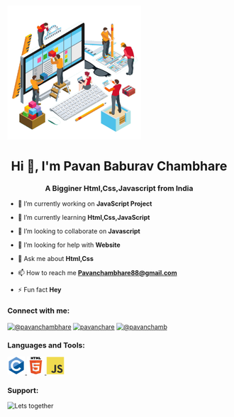 <a  align="center" href="#"><img width="60%" hight="auto" src="p.png" hight="175px"></a>
<h1 align="center">Hi 👋, I'm Pavan Baburav Chambhare</h1>
<h3 align="center">A Bigginer Html,Css,Javascript from India</h3>

- 🔭 I’m currently working on **JavaScript Project**

- 🌱 I’m currently learning **Html,Css,JavaScript**

- 👯 I’m looking to collaborate on **Javascript**

- 🤝 I’m looking for help with **Website**

- 💬 Ask me about **Html,Css**

- 📫 How to reach me **Pavanchambhare88@gmail.com**

- ⚡ Fun fact **Hey**

<h3 align="left">Connect with me:</h3>
<p align="left">
<a href="https://codepen.io/@pavanchambhare" target="blank"><img align="center" src="https://raw.githubusercontent.com/rahuldkjain/github-profile-readme-generator/master/src/images/icons/Social/codepen.svg" alt="@pavanchambhare" height="30" width="40" /></a>
<a href="https://codesandbox.com/pavanchare" target="blank"><img align="center" src="https://raw.githubusercontent.com/rahuldkjain/github-profile-readme-generator/master/src/images/icons/Social/codesandbox.svg" alt="pavanchare" height="30" width="40" /></a>
<a href="https://hashnode.com/@pavanchamb" target="blank"><img align="center" src="https://raw.githubusercontent.com/rahuldkjain/github-profile-readme-generator/master/src/images/icons/Social/hashnode.svg" alt="@pavanchamb" height="30" width="40" /></a>
</p>

<h3 align="left">Languages and Tools:</h3>
<p align="left"> <a href="https://www.cprogramming.com/" target="_blank" rel="noreferrer"> <img src="https://raw.githubusercontent.com/devicons/devicon/master/icons/c/c-original.svg" alt="c" width="40" height="40"/> </a> <a href="https://www.w3.org/html/" target="_blank" rel="noreferrer"> <img src="https://raw.githubusercontent.com/devicons/devicon/master/icons/html5/html5-original-wordmark.svg" alt="html5" width="40" height="40"/> </a> <a href="https://developer.mozilla.org/en-US/docs/Web/JavaScript" target="_blank" rel="noreferrer"> <img src="https://raw.githubusercontent.com/devicons/devicon/master/icons/javascript/javascript-original.svg" alt="javascript" width="40" height="40"/> </a> </p>


<h3 align="left">Support:</h3>
<p><a href="https://www.buymeacoffee.com/Lets together"> <img align="left" src="https://cdn.buymeacoffee.com/buttons/v2/default-yellow.png" height="50" width="210" alt="Lets together" /></a></p><br><br>

